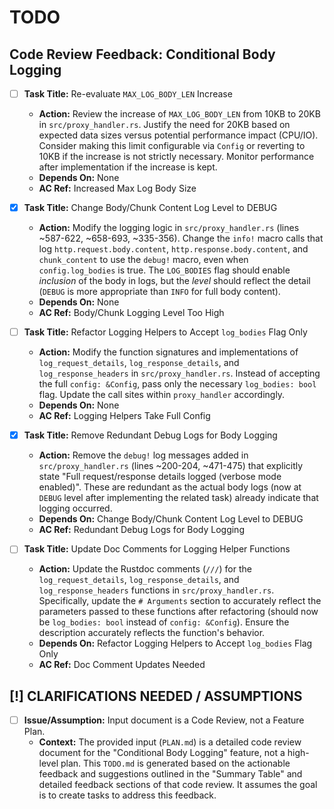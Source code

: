 # TODO

## Code Review Feedback: Conditional Body Logging

- [ ] **Task Title:** Re-evaluate `MAX_LOG_BODY_LEN` Increase
    - **Action:** Review the increase of `MAX_LOG_BODY_LEN` from 10KB to 20KB in `src/proxy_handler.rs`. Justify the need for 20KB based on expected data sizes versus potential performance impact (CPU/IO). Consider making this limit configurable via `Config` or reverting to 10KB if the increase is not strictly necessary. Monitor performance after implementation if the increase is kept.
    - **Depends On:** None
    - **AC Ref:** Increased Max Log Body Size

- [x] **Task Title:** Change Body/Chunk Content Log Level to DEBUG
    - **Action:** Modify the logging logic in `src/proxy_handler.rs` (lines ~587-622, ~658-693, ~335-356). Change the `info!` macro calls that log `http.request.body.content`, `http.response.body.content`, and `chunk_content` to use the `debug!` macro, even when `config.log_bodies` is true. The `LOG_BODIES` flag should enable *inclusion* of the body in logs, but the *level* should reflect the detail (`DEBUG` is more appropriate than `INFO` for full body content).
    - **Depends On:** None
    - **AC Ref:** Body/Chunk Logging Level Too High

- [ ] **Task Title:** Refactor Logging Helpers to Accept `log_bodies` Flag Only
    - **Action:** Modify the function signatures and implementations of `log_request_details`, `log_response_details`, and `log_response_headers` in `src/proxy_handler.rs`. Instead of accepting the full `config: &Config`, pass only the necessary `log_bodies: bool` flag. Update the call sites within `proxy_handler` accordingly.
    - **Depends On:** None
    - **AC Ref:** Logging Helpers Take Full Config

- [x] **Task Title:** Remove Redundant Debug Logs for Body Logging
    - **Action:** Remove the `debug!` log messages added in `src/proxy_handler.rs` (lines ~200-204, ~471-475) that explicitly state "Full request/response details logged (verbose mode enabled)". These are redundant as the actual body logs (now at `DEBUG` level after implementing the related task) already indicate that logging occurred.
    - **Depends On:** Change Body/Chunk Content Log Level to DEBUG
    - **AC Ref:** Redundant Debug Logs for Body Logging

- [ ] **Task Title:** Update Doc Comments for Logging Helper Functions
    - **Action:** Update the Rustdoc comments (`///`) for the `log_request_details`, `log_response_details`, and `log_response_headers` functions in `src/proxy_handler.rs`. Specifically, update the `# Arguments` section to accurately reflect the parameters passed to these functions after refactoring (should now be `log_bodies: bool` instead of `config: &Config`). Ensure the description accurately reflects the function's behavior.
    - **Depends On:** Refactor Logging Helpers to Accept `log_bodies` Flag Only
    - **AC Ref:** Doc Comment Updates Needed

## [!] CLARIFICATIONS NEEDED / ASSUMPTIONS

- [ ] **Issue/Assumption:** Input document is a Code Review, not a Feature Plan.
    - **Context:** The provided input (`PLAN.md`) is a detailed code review document for the "Conditional Body Logging" feature, not a high-level plan. This `TODO.md` is generated based on the actionable feedback and suggestions outlined in the "Summary Table" and detailed feedback sections of that code review. It assumes the goal is to create tasks to address this feedback.
